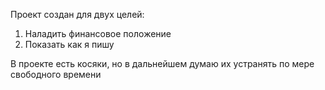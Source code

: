 Проект создан для двух целей:
1. Наладить финансовое положение
2. Показать как я пишу

В проекте есть косяки, но в дальнейшем думаю их устранять по мере свободного времени
